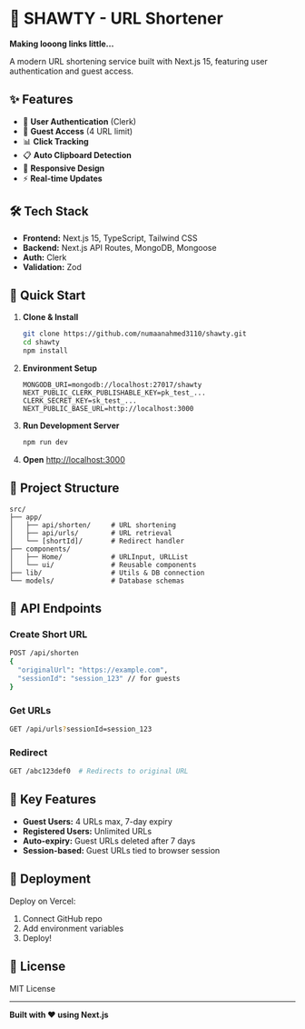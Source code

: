 # 🔗 SHAWTY - URL Shortener

**Making looong links little...**

A modern URL shortening service built with Next.js 15, featuring user authentication and guest access.

## ✨ Features

- 🔐 **User Authentication** (Clerk)
- 🎯 **Guest Access** (4 URL limit)
- 📊 **Click Tracking**
- 📋 **Auto Clipboard Detection**
- 🎨 **Responsive Design**
- ⚡ **Real-time Updates**

## 🛠️ Tech Stack

- **Frontend:** Next.js 15, TypeScript, Tailwind CSS
- **Backend:** Next.js API Routes, MongoDB, Mongoose
- **Auth:** Clerk
- **Validation:** Zod

## 🚀 Quick Start

1. **Clone & Install**
   ```bash
   git clone https://github.com/numaanahmed3110/shawty.git
   cd shawty
   npm install
   ```

2. **Environment Setup**
   ```env
   MONGODB_URI=mongodb://localhost:27017/shawty
   NEXT_PUBLIC_CLERK_PUBLISHABLE_KEY=pk_test_...
   CLERK_SECRET_KEY=sk_test_...
   NEXT_PUBLIC_BASE_URL=http://localhost:3000
   ```

3. **Run Development Server**
   ```bash
   npm run dev
   ```

4. **Open** [http://localhost:3000](http://localhost:3000)

## 📁 Project Structure

```
src/
├── app/
│   ├── api/shorten/     # URL shortening
│   ├── api/urls/        # URL retrieval
│   └── [shortId]/       # Redirect handler
├── components/
│   ├── Home/            # URLInput, URLList
│   └── ui/              # Reusable components
├── lib/                 # Utils & DB connection
└── models/              # Database schemas
```

## 🔧 API Endpoints

### Create Short URL
```bash
POST /api/shorten
{
  "originalUrl": "https://example.com",
  "sessionId": "session_123" // for guests
}
```

### Get URLs
```bash
GET /api/urls?sessionId=session_123
```

### Redirect
```bash
GET /abc123def0  # Redirects to original URL
```

## 🎯 Key Features

- **Guest Users:** 4 URLs max, 7-day expiry
- **Registered Users:** Unlimited URLs
- **Auto-expiry:** Guest URLs deleted after 7 days
- **Session-based:** Guest URLs tied to browser session

## 🚀 Deployment

Deploy on Vercel:
1. Connect GitHub repo
2. Add environment variables
3. Deploy!

## 📝 License

MIT License

---

**Built with ❤️ using Next.js**
